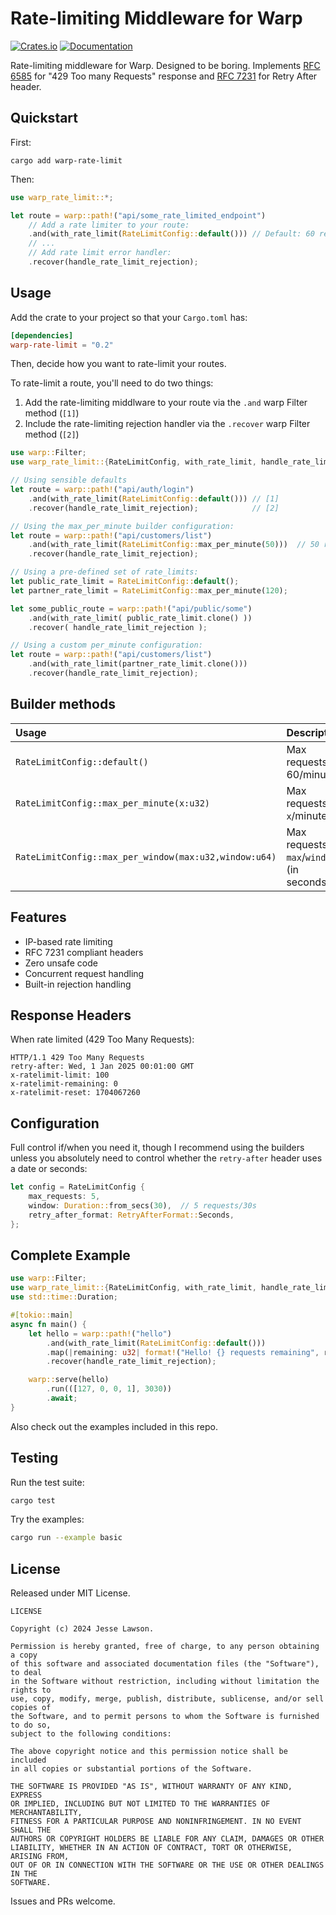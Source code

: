 # Rate-limiting Middleware for Warp

[![Crates.io](https://img.shields.io/crates/v/warp-rate-limit.svg)](https://crates.io/crates/warp-rate-limit)
[![Documentation](https://docs.rs/warp-rate-limit/badge.svg)](https://docs.rs/warp-rate-limit)

Rate-limiting middleware for Warp. Designed to be boring. Implements [RFC 6585](https://datatracker.ietf.org/doc/html/rfc6585#section-4) for "429 Too many Requests" response and [RFC 7231](https://datatracker.ietf.org/doc/html/rfc7231#section-7.1.3) for Retry After header.

## Quickstart

First:

`cargo add warp-rate-limit`

Then:

```rust
use warp_rate_limit::*;

let route = warp::path!("api/some_rate_limited_endpoint")
    // Add a rate limiter to your route:
    .and(with_rate_limit(RateLimitConfig::default())) // Default: 60 reqs/min
    // ...
    // Add rate limit error handler:
    .recover(handle_rate_limit_rejection);
```

## Usage

Add the crate to your project so that your `Cargo.toml` has:

```toml
[dependencies]
warp-rate-limit = "0.2"
```

Then, decide how you want to rate-limit your routes. 

To rate-limit a route, you'll need to do two things:

1. Add the rate-limiting middlware to your route via the `.and` warp Filter method (`[1]`)
2. Include the rate-limiting rejection handler via the `.recover` warp Filter method (`[2]`)

```rust
use warp::Filter;
use warp_rate_limit::{RateLimitConfig, with_rate_limit, handle_rate_limit_rejection};

// Using sensible defaults
let route = warp::path!("api/auth/login")
    .and(with_rate_limit(RateLimitConfig::default())) // [1]
    .recover(handle_rate_limit_rejection);            // [2]

// Using the max_per_minute builder configuration:
let route = warp::path!("api/customers/list")
    .and(with_rate_limit(RateLimitConfig::max_per_minute(50)))  // 50 req/min
    .recover(handle_rate_limit_rejection);

// Using a pre-defined set of rate_limits:
let public_rate_limit = RateLimitConfig::default();
let partner_rate_limit = RateLimitConfig::max_per_minute(120);

let some_public_route = warp::path!("api/public/some")
    .and(with_rate_limit( public_rate_limit.clone() )) 
    .recover( handle_rate_limit_rejection );            

// Using a custom per_minute configuration:
let route = warp::path!("api/customers/list")
    .and(with_rate_limit(partner_rate_limit.clone()))
    .recover(handle_rate_limit_rejection);
```

## Builder methods

| Usage | Description | 
| :--   | :---        |
| `RateLimitConfig::default()` | Max requests: 60/minute |
| `RateLimitConfig::max_per_minute(x:u32)` | Max requests: `x`/minute |
| `RateLimitConfig::max_per_window(max:u32,window:u64)` | Max requests: `max`/`window` (in seconds) |

## Features

- IP-based rate limiting
- RFC 7231 compliant headers
- Zero unsafe code
- Concurrent request handling
- Built-in rejection handling

## Response Headers

When rate limited (429 Too Many Requests):
```http
HTTP/1.1 429 Too Many Requests
retry-after: Wed, 1 Jan 2025 00:01:00 GMT
x-ratelimit-limit: 100
x-ratelimit-remaining: 0
x-ratelimit-reset: 1704067260
```

## Configuration

Full control if/when you need it, though I recommend using the builders unless
you absolutely need to control whether the `retry-after` header uses a date 
or seconds:

```rust
let config = RateLimitConfig {
    max_requests: 5,
    window: Duration::from_secs(30),  // 5 requests/30s
    retry_after_format: RetryAfterFormat::Seconds,
};
```

## Complete Example

```rust
use warp::Filter;
use warp_rate_limit::{RateLimitConfig, with_rate_limit, handle_rate_limit_rejection};
use std::time::Duration;

#[tokio::main]
async fn main() {
    let hello = warp::path!("hello")
        .and(with_rate_limit(RateLimitConfig::default()))
        .map(|remaining: u32| format!("Hello! {} requests remaining", remaining))
        .recover(handle_rate_limit_rejection);

    warp::serve(hello)
        .run(([127, 0, 0, 1], 3030))
        .await;
}
```

Also check out the examples included in this repo.

## Testing

Run the test suite:
```bash
cargo test
```

Try the examples:
```bash
cargo run --example basic
```

## License

Released under MIT License.

```
LICENSE

Copyright (c) 2024 Jesse Lawson.

Permission is hereby granted, free of charge, to any person obtaining a copy 
of this software and associated documentation files (the "Software"), to deal 
in the Software without restriction, including without limitation the rights to 
use, copy, modify, merge, publish, distribute, sublicense, and/or sell copies of 
the Software, and to permit persons to whom the Software is furnished to do so, 
subject to the following conditions:

The above copyright notice and this permission notice shall be included 
in all copies or substantial portions of the Software.

THE SOFTWARE IS PROVIDED "AS IS", WITHOUT WARRANTY OF ANY KIND, EXPRESS 
OR IMPLIED, INCLUDING BUT NOT LIMITED TO THE WARRANTIES OF MERCHANTABILITY, 
FITNESS FOR A PARTICULAR PURPOSE AND NONINFRINGEMENT. IN NO EVENT SHALL THE 
AUTHORS OR COPYRIGHT HOLDERS BE LIABLE FOR ANY CLAIM, DAMAGES OR OTHER 
LIABILITY, WHETHER IN AN ACTION OF CONTRACT, TORT OR OTHERWISE, ARISING FROM, 
OUT OF OR IN CONNECTION WITH THE SOFTWARE OR THE USE OR OTHER DEALINGS IN THE 
SOFTWARE.
```

Issues and PRs welcome.
